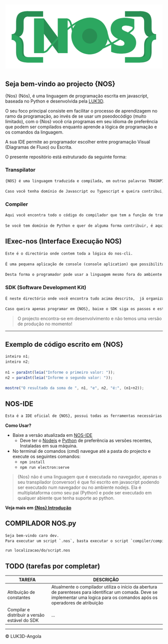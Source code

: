 # ![nos-logo](logo.png)

## Seja bem-vindo ao projecto {NOS}

{Nos} (Nós), é uma linguagem de programação escrita em javascript, baseada no Python e desenvolvida pela [LUK3D](http://www.luk3d.com).

O seu foco principal consiste em facilitar o processo de aprendizagem no ramo da programação, ao invés de se usar um pseodocódigo (muito limitado), com o {Nos} você cria programas em seu idioma de preferência que podem ser compilados enquanto aprende a lógica de programação e os comandos da linguagem.

A sua IDE permite ao programador escolher entre programação Visual (Diagramas de Fluxo) ou Escrita.

O presente repositório está estruturado da seguinte forma:

### Transpilator

```txt
{NOS} é uma linguagem traduzida e compilada, em outras palavras TRASNPILADA, neste diretório, encontram-se todos os códigos responsável por analizar e traduzir o código `.nos` para `.py`.

Caso você tenha domínio de Javascript ou Typescript e queira contribui, é aqui onde você deve se dirigir.
```

### Compiler

```txt
Aqui você encontra todo o código do compilador que tem a função de transformar o código {NOS} já traduzido em Python, para um programa executável fora do ambiente de desenvolvimento.

Se você tem domínio de Python e quer de alguma forma contribuir, é aqui onde você deve se dirigir.
```

## IExec-nos (Interface Execução NOS)

```txt
Este é o directório onde contem toda a lógica do nos-cli.

É uma pequena aplicação de console (console aplication) que possibilita ao utilizador executar processos relacionados a linguagem NÓS.

Desta forma o programador pode usar a linguagem mesmo fora do ambiente nós.
```

### SDK (Software Development Kit)

```txt
É neste directório onde você encontra tudo acima descrito,  já organizado para os programadores {NOS} começarem a "Codar".

Caso queira apenas programar em {NOS}, baixe o SDK siga os passos e estarás pronto para começar.
```

> O projecto encontra-se em desenvolvimento e não temos uma versão de produção no momento!

---

## Exemplo de código escrito em {NOS}

```javascript
inteiro n1;
inteiro n2;

n1 = paraInt(leia("Informe o primeiro valor: "));
n2 = paraInt(leia("Informe o segundo valor: "));

mostre("O resultado da soma de ", n1, "e", n2, "é:", (n1+n2));
```

<!-- - [x] Write the press release
- [ ] Update the website
- [ ] Contact the media -->

## NOS-IDE

```txt
Esta é a IDE oficial de {NOS}, possui todas as ferramentas necessárias para se programar em `.nos`. Caso seja um programador menos experiente com ambiente de linha de comandos, esta é a solução ideal para você.
```

**Como Usar?**

- Baixe a versão atualizada em [NOS-IDE](https://github.com/LUK3D-Angola/Nos_IDE)
  - Deve ter o [Nodejs](https://nodejs.org/en/download/) e [Python](https://www.python.org/downloads/) de preferência as versões recentes, Instaladas em sua máquina.
- No terminal de comandos (cmd) navegue até a pasta do projecto e execute os seguintes comandos:
  - `npm install`
  - `npm run electron:serve`

> {Nos} não é uma linguagem que é executada no navegador, apenas o seu transpilador (conversor) é que foi escrito em javascript podendo ser executado num navegador ou no ambiente nodejs. Ela é multiplataforma como seu pai (Python) e pode ser executado em qualquer abiente que tenha suporte ao python.

**Veja mais em [{Nos} Introdução](https://www.nos.luk3d.com/introduction.html)**

## COMPILADOR NOS.py

```txt
Seja bem-vindo caro dev.
Para executar um script `.nos`, basta executar o script `compiler/compilador.py` e executar o comando:
```

```sh
run localizacao/do/script.nos
```

## TODO (tarefas por completar)

| TAREFA | DESCRIÇÃO |
| --- | --- |
| Atribuição de constantes | Atualmente o compilador utiliza o início da abertura de parenteses para identificar um comada. Deve se implementar uma logica para os comandos após os operadores de atribuição |
| Compilar e distribuir a versão estável do SDK  | ... |

---

&copy; LUK3D-Angola
